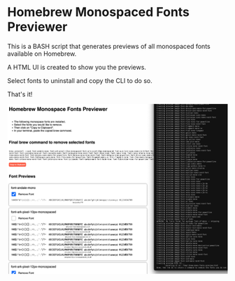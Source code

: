 # Homebrew Monospaced Fonts Previewer

This is a BASH script that generates previews of all monospaced fonts available on Homebrew.

A HTML UI is created to show you the previews.

Select fonts to uninstall and copy the CLI to do so.

That's it!

![screenshot](screenshot.png)

